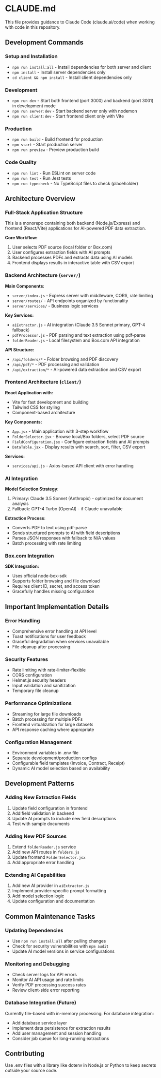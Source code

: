 # CLAUDE.md

This file provides guidance to Claude Code (claude.ai/code) when working with code in this repository.

## Development Commands

### Setup and Installation
- `npm run install:all` - Install dependencies for both server and client
- `npm install` - Install server dependencies only
- `cd client && npm install` - Install client dependencies only

### Development
- `npm run dev` - Start both frontend (port 3000) and backend (port 3001) in development mode
- `npm run server:dev` - Start backend server only with nodemon
- `npm run client:dev` - Start frontend client only with Vite

### Production
- `npm run build` - Build frontend for production
- `npm start` - Start production server
- `npm run preview` - Preview production build

### Code Quality
- `npm run lint` - Run ESLint on server code
- `npm run test` - Run Jest tests
- `npm run typecheck` - No TypeScript files to check (placeholder)

## Architecture Overview

### Full-Stack Application Structure
This is a monorepo containing both backend (Node.js/Express) and frontend (React/Vite) applications for AI-powered PDF data extraction.

**Core Workflow:**
1. User selects PDF source (local folder or Box.com)
2. User configures extraction fields with AI prompts
3. Backend processes PDFs and extracts data using AI models
4. Frontend displays results in interactive table with CSV export

### Backend Architecture (`server/`)

**Main Components:**
- `server/index.js` - Express server with middleware, CORS, rate limiting
- `server/routes/` - API endpoints organized by functionality
- `server/services/` - Business logic services

**Key Services:**
- `aiExtractor.js` - AI integration (Claude 3.5 Sonnet primary, GPT-4 fallback)
- `pdfProcessor.js` - PDF parsing and text extraction using pdf-parse
- `folderReader.js` - Local filesystem and Box.com API integration

**API Structure:**
- `/api/folders/*` - Folder browsing and PDF discovery
- `/api/pdf/*` - PDF processing and validation
- `/api/extraction/*` - AI-powered data extraction and CSV export

### Frontend Architecture (`client/`)

**React Application with:**
- Vite for fast development and building
- Tailwind CSS for styling
- Component-based architecture

**Key Components:**
- `App.jsx` - Main application with 3-step workflow
- `FolderSelector.jsx` - Browse local/Box folders, select PDF source
- `FieldConfiguration.jsx` - Configure extraction fields and AI prompts
- `DataTable.jsx` - Display results with search, sort, filter, CSV export

**Services:**
- `services/api.js` - Axios-based API client with error handling

### AI Integration

**Model Selection Strategy:**
1. Primary: Claude 3.5 Sonnet (Anthropic) - optimized for document analysis
2. Fallback: GPT-4 Turbo (OpenAI) - if Claude unavailable

**Extraction Process:**
- Converts PDF to text using pdf-parse
- Sends structured prompts to AI with field descriptions
- Parses JSON responses with fallback to N/A values
- Batch processing with rate limiting

### Box.com Integration

**SDK Integration:**
- Uses official node-box-sdk
- Supports folder browsing and file download
- Requires client ID, secret, and access token
- Gracefully handles missing configuration

## Important Implementation Details

### Error Handling
- Comprehensive error handling at API level
- Toast notifications for user feedback
- Graceful degradation when services unavailable
- File cleanup after processing

### Security Features
- Rate limiting with rate-limiter-flexible
- CORS configuration
- Helmet.js security headers
- Input validation and sanitization
- Temporary file cleanup

### Performance Optimizations
- Streaming for large file downloads
- Batch processing for multiple PDFs
- Frontend virtualization for large datasets
- API response caching where appropriate

### Configuration Management
- Environment variables in .env file
- Separate development/production configs
- Configurable field templates (Invoice, Contract, Receipt)
- Dynamic AI model selection based on availability

## Development Patterns

### Adding New Extraction Fields
1. Update field configuration in frontend
2. Add field validation in backend
3. Update AI prompts to include new field descriptions
4. Test with sample documents

### Adding New PDF Sources
1. Extend `folderReader.js` service
2. Add new API routes in `folders.js`
3. Update frontend `FolderSelector.jsx`
4. Add appropriate error handling

### Extending AI Capabilities
1. Add new AI provider in `aiExtractor.js`
2. Implement provider-specific prompt formatting
3. Add model selection logic
4. Update configuration and documentation

## Common Maintenance Tasks

### Updating Dependencies
- Use `npm run install:all` after pulling changes
- Check for security vulnerabilities with `npm audit`
- Update AI model versions in service configurations

### Monitoring and Debugging
- Check server logs for API errors
- Monitor AI API usage and rate limits
- Verify PDF processing success rates
- Review client-side error reporting

### Database Integration (Future)
Currently file-based with in-memory processing. For database integration:
- Add database service layer
- Implement data persistence for extraction results
- Add user management and session handling
- Consider job queue for long-running extractions

## Contributing
Use .env files with a library like dotenv in Node.js or Python to keep secrets outside your source code.

